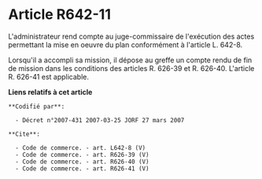# Article R642-11

L'administrateur rend compte au juge-commissaire de l'exécution des actes permettant la mise en oeuvre du plan conformément à
l'article L. 642-8.

Lorsqu'il a accompli sa mission, il dépose au greffe un compte rendu de fin de mission dans les conditions des articles R.
626-39 et R. 626-40. L'article R. 626-41 est applicable.

**Liens relatifs à cet article**

	**Codifié par**:

	  - Décret n°2007-431 2007-03-25 JORF 27 mars 2007

	**Cite**:

	  - Code de commerce. - art. L642-8 (V)
	  - Code de commerce. - art. R626-39 (V)
	  - Code de commerce. - art. R626-40 (V)
	  - Code de commerce. - art. R626-41 (V)
